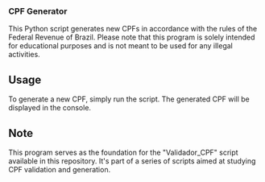### CPF Generator

This Python script generates new CPFs in accordance with the rules of the Federal Revenue of Brazil. Please note that this program is solely intended for educational purposes and is not meant to be used for any illegal activities.

## Usage

To generate a new CPF, simply run the script. The generated CPF will be displayed in the console.

## Note

This program serves as the foundation for the "Validador_CPF" script available in this repository. It's part of a series of scripts aimed at studying CPF validation and generation.
